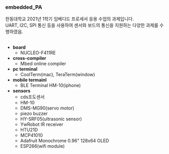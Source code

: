### embedded_PA
한동대학교 2021년 1학기 임베디드 프로세서 응용 수업의 과제입니다.<br>
UART, I2C, SPI 통신 등을 사용하여 센서와 보드의 통신을 지원하는 다양한 과제를 수행하였음.<br><br>
- **board**
  - NUCLEO-F411RE<br>
- **cross-compiler**
  - Mbed online compiler<br>
- **pc terminal**
  - CoolTerm(mac), TeraTerm(window)<br>
- **mobile termainl**
  - BLE Terminal HM-10(iphone)<br>
- **sensors**
  - cds조도센서
  - HM-10
  - DMS-MG90(servo motor)
  - piezo buzzer
  - HY-SRF05(ultrasonic sensor)
  - YwRobot IR receiver
  - HTU21D
  - MCP41010
  - Adafruit Monochrome 0.96" 128x64 OLED
  - ESP266(wifi module)


